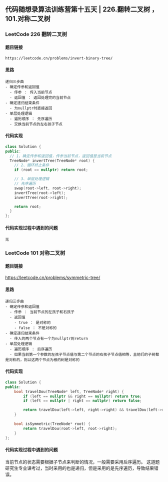 ## 代码随想录算法训练营第十五天 | 226.翻转二叉树 ， 101.对称二叉树
### LeetCode 226 翻转二叉树
#### 题目链接
    https://leetcode.cn/problems/invert-binary-tree/
#### 思路
    递归三步曲
    - 确定传参和返回值
      - 传参 ： 传入当前节点
      - 返回值 ： 返回处理完的当前节点
    - 确定递归结束条件
      - 为nullptr时直接返回
    - 单层处理逻辑
      - 遍历顺序 ： 先序遍历
      - 交换当前节点的左右孩子节点
#### 代码实现
~~~cpp
class Solution {
public:
  // 1、确定传参和返回值，传参当前节点，返回值是当前节点
  TreeNode* invertTree(TreeNode* root) {
    // 2、循环终止条件
    if (root == nullptr) return root;

    // 3、单层处理逻辑
    // 先序遍历
    swap(root->left, root->right);
    invertTree(root->left);
    invertTree(root->right);

    return root;
  }
};
~~~

#### 代码实现过程中遇到的问题
    无

### LeetCode 101 对称二叉树
#### 题目链接
https://leetcode.cn/problems/symmetric-tree/
#### 思路
    递归三步曲
    - 确定传参和返回值
      - 传参 ： 当前节点的左孩子和右孩子
      - 返回值 
        - true ： 是对称的
        - false ： 不是对称的
    - 确定递归结束条件
      - 传入的两个节点有一个为nullptr则return
    - 单层处理逻辑
      - 遍历顺序 ： 后序遍历
      - 如果当前第一个参数的左孩子节点值与第二个节点的右孩子节点值相等，且他们的子树都是对称的，则以这两个节点为根的树是对称的
#### 代码实现
~~~cpp
class Solution {
public:
    bool travelDou(TreeNode* left, TreeNode* right) {
        if (left == nullptr && right == nullptr) return true;
        if (left == nullptr | right == nullptr) return false;

        return travelDou(left->left, right->right) && travelDou(left->right, right->left) && (left->val == right->val);
    }
    
    bool isSymmetric(TreeNode* root) {
        return travelDou(root->left, root->right);
    } 
};
~~~
#### 代码实现过程中遇到的问题
当前节点的状态需要根据子节点来判断的情况，一般需要采用后序遍历。
这道题研究生专业课考过，当时采用的也是递归，但是采用的是先序遍历，导致结果错误。

